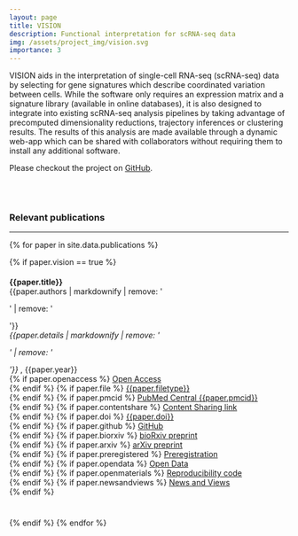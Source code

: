 ```yaml
---
layout: page
title: VISION
description: Functional interpretation for scRNA-seq data
img: /assets/project_img/vision.svg
importance: 3
---
```


VISION aids in the interpretation of single-cell RNA-seq (scRNA-seq) data by selecting for gene signatures which describe coordinated variation between cells. While the software only requires an expression matrix and a signature library (available in online databases), it is also designed to integrate into existing scRNA-seq analysis pipelines by taking advantage of precomputed dimensionality reductions, trajectory inferences or clustering results. The results of this analysis are made available through a dynamic web-app which can be shared with collaborators without requiring them to install any additional software.

Please checkout the project on [GitHub](https://github.com/YosefLab/VISION).

<br>
<br>

<h3 class="year">Relevant publications</h3><hr>

{% for paper in site.data.publications %}

{% if paper.vision == true %}
<div id = "{{ paper.title | replace: ' ', '-' | remove: '.' }}" class="clearfix" width="100%" style="padding-top: 5px; padding-bottom: 25px; clear: both;">
<div valign="top" style="overflow: hidden">
  <b>{{paper.title}}</b><br>
  {{paper.authors | markdownify | remove: '<p>' | remove: '</p>'}}<br>
  <i>{{paper.details | markdownify | remove: '<p>' | remove: '</p>'}}</i>
  , {{paper.year}}<br>
  {% if paper.openaccess %}<i class="ai ai-open-access ai-fw"></i> <a href="{{paper.openaccess}}" target="_blank">Open Access</a><br>{% endif %}
  {% if paper.file %}<i class="far fa-file-alt fa-fw"></i> <a href="{{ paper.file | prepend: '/assets/publications/' | prepend: site.baseurl | prepend: site.url }}" target="_blank">{{paper.filetype}}</a><br>{% endif %}
  {% if paper.pmcid %}<i class="fas fa-landmark fa-fw"></i> <a href="https://www.ncbi.nlm.nih.gov/pmc/articles/{{paper.pmcid}}" target="_blank">PubMed Central {{paper.pmcid}}</a><br>{% endif %}
  {% if paper.contentshare %}<i class="fas fa-door-open fa-fw"></i> <a href="{{paper.contentshare}}" target="_blank">Content Sharing link</a><br>{% endif %}
  {% if paper.doi %}<i class="ai ai-doi ai-fw"></i> <a href="https://doi.org/{{paper.doi}}" target="_blank">{{paper.doi}}</a><br>{% endif %}
  {% if paper.github %}<i class="fab fa-github fa-fw"></i> <a href="{{paper.github}}" target="_blank">GitHub</a><br>{% endif %}
  {% if paper.biorxiv %}<i class="ai ai-biorxiv ai-fw"></i> <a href="{{paper.biorxiv}}" target="_blank">bioRxiv preprint</a><br>{% endif %}
  {% if paper.arxiv %}<i class="ai ai-arxiv ai-fw"></i> <a href="{{paper.arxiv}}" target="_blank">arXiv preprint</a><br>{% endif %}
  {% if paper.preregistered %}<i class="ai ai-preregistered ai-fw"></i> <a href="{{paper.preregistered}}" target="_blank">Preregistration</a><br>{% endif %}
  {% if paper.opendata %}<i class="ai ai-open-data ai-fw"></i> <a href="{{paper.opendata}}" target="_blank">Open Data</a><br>{% endif %}
  {% if paper.openmaterials %}<i class="ai ai-open-materials ai-fw"></i> <a href="{{paper.openmaterials}}" target="_blank">Reproducibility code</a><br>{% endif %}
  {% if paper.newsandviews %}<i class="ai ai-conversation ai-fw"></i> <a href="{{paper.newsandviews}}" target="_blank">News and Views</a><br>{% endif %}
    </div>
</div>

{% endif %}
{% endfor %}